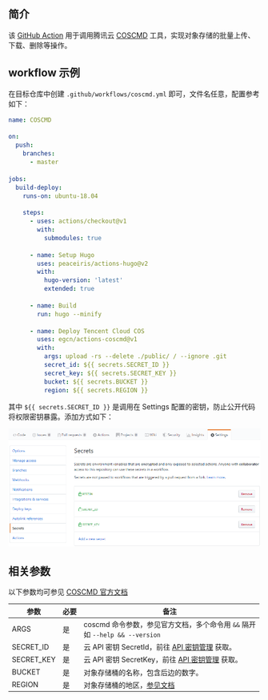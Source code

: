 ## 简介

该 [GitHub Action](https://help.github.com/cn/actions) 用于调用腾讯云 [COSCMD](https://github.com/tencentyun/coscmd) 工具，实现对象存储的批量上传、下载、删除等操作。

## workflow 示例

在目标仓库中创建 `.github/workflows/coscmd.yml` 即可，文件名任意，配置参考如下：

```yaml
name: COSCMD

on:
  push:
    branches:
      - master

jobs:
  build-deploy:
    runs-on: ubuntu-18.04

    steps:
      - uses: actions/checkout@v1
        with:
          submodules: true

      - name: Setup Hugo
        uses: peaceiris/actions-hugo@v2
        with:
          hugo-version: 'latest'
          extended: true

      - name: Build
        run: hugo --minify

      - name: Deploy Tencent Cloud COS
        uses: egcn/actions-coscmd@v1
        with:
          args: upload -rs --delete ./public/ / --ignore .git
          secret_id: ${{ secrets.SECRET_ID }}
          secret_key: ${{ secrets.SECRET_KEY }}
          bucket: ${{ secrets.BUCKET }}
          region: ${{ secrets.REGION }}
```

其中 `${{ secrets.SECRET_ID }}` 是调用在 Settings 配置的密钥，防止公开代码将权限密钥暴露。添加方式如下：

![Settings](images/repo-secrets.png)

## 相关参数

以下参数均可参见 [COSCMD 官方文档](https://cloud.tencent.com/document/product/436/10976)

| 参数 | 必要 | 备注 |
| --- | --- | --- |
| ARGS | 是 | coscmd 命令参数，参见官方文档，多个命令用 ` && ` 隔开<br>如 `--help && --version` |
| SECRET_ID | 是 | 云 API 密钥 SecretId，前往 [API 密钥管理](https://console.cloud.tencent.com/cam/capi) 获取。 |
| SECRET_KEY | 是 |云 API 密钥 SecretKey，前往 [API 密钥管理](https://console.cloud.tencent.com/cam/capi) 获取。 |
| BUCKET | 是 | 对象存储桶的名称，包含后边的数字。 |
| REGION | 是 | 对象存储桶的地区，[参见文档](https://cloud.tencent.com/document/product/436/6224) |
